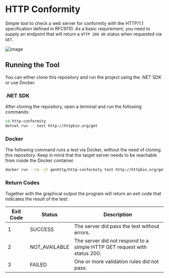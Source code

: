 # HTTP Conformity

Simple tool to check a web server for conformity with the HTTP/1.1 specification defined in RFC9110.
As a basic requirement, you need to supply an endpoint that will return a `HTTP 200 OK` status when requested
via `GET`.

![image](https://github.com/user-attachments/assets/74f7fc45-2e9b-4fd1-9d4f-2deb35be4426)

## Running the Tool

You can either clone this repository and run the project using the .NET SDK or use Docker.

### .NET SDK

After cloning the repository, open a terminal and run the following commands:

```bash
cd http-conformity
dotnet run -- test http://httpbin.org/get
```

### Docker

The following command runs a test via Docker, without the need of cloning this repository.
Keep in mind that the target server needs to be reachable from inside the Docker container.

```bash
docker run --rm -it genhttp/http-conformity test http://httpbin.org/get
```

### Return Codes

Together with the graphical output the program will return an exit code that
indicates the result of the test:

| Exit Code | Status        | Description                                                              |
|-----------|---------------|--------------------------------------------------------------------------|
| 1         | SUCCESS       | The server did pass the test without errors.                             |
| 2         | NOT_AVAILABLE | The server did not respond to a simple HTTP GET request with status 200. |
| 3         | FAILED        | One or more validation rules did not pass.                               |
